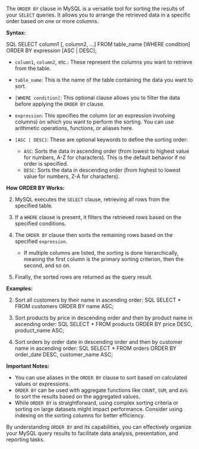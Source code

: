 The `ORDER BY` clause in MySQL is a versatile tool for sorting the results of your `SELECT` queries. It allows you to arrange the retrieved data in a specific order based on one or more columns.

**Syntax:**

SQL
    SELECT column1 [, column2, ...]
    FROM table_name
    [WHERE condition]
    ORDER BY expression [ASC | DESC];

* `column1`, `column2`, etc.: These represent the columns you want to retrieve from the table.

* `table_name`: This is the name of the table containing the data you want to sort.

* `[WHERE condition]`: This optional clause allows you to filter the data before applying the `ORDER BY` clause.

* `expression`: This specifies the column (or an expression involving columns) on which you want to perform the sorting. You can use arithmetic operations, functions, or aliases here.

* `[ASC | DESC]`: These are optional keywords to define the sorting order:
  
  * `ASC`: Sorts the data in ascending order (from lowest to highest value for numbers, A-Z for characters). This is the default behavior if no order is specified.
  * `DESC`: Sorts the data in descending order (from highest to lowest value for numbers, Z-A for characters).

**How ORDER BY Works:**

2. MySQL executes the `SELECT` clause, retrieving all rows from the specified table.

3. If a `WHERE` clause is present, it filters the retrieved rows based on the specified conditions.

4. The `ORDER BY` clause then sorts the remaining rows based on the specified `expression`.
   
   * If multiple columns are listed, the sorting is done hierarchically, meaning the first column is the primary sorting criterion, then the second, and so on.

5. Finally, the sorted rows are returned as the query result.

**Examples:**

2. Sort all customers by their name in ascending order:
   SQL
      SELECT *
      FROM customers
      ORDER BY name ASC;

4. Sort products by price in descending order and then by product name in ascending order:
   SQL
      SELECT *
      FROM products
      ORDER BY price DESC, product_name ASC;

6. Sort orders by order date in descending order and then by customer name in ascending order:
   SQL
      SELECT *
      FROM orders
      ORDER BY order_date DESC, customer_name ASC;
   
   

**Important Notes:**

* You can use aliases in the `ORDER BY` clause to sort based on calculated values or expressions.
* `ORDER BY` can be used with aggregate functions like `COUNT`, `SUM`, and `AVG` to sort the results based on the aggregated values.
* While `ORDER BY` is straightforward, using complex sorting criteria or sorting on large datasets might impact performance. Consider using indexing on the sorting columns for better efficiency.

By understanding `ORDER BY` and its capabilities, you can effectively organize your MySQL query results to facilitate data analysis, presentation, and reporting tasks.
